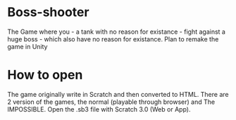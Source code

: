 # Boss-shooter
The Game where you - a tank with no reason for existance - fight against a huge boss - which also have no reason for existance.
Plan to remake the game in Unity

# How to open
The game originally write in Scratch and then converted to HTML.
There are 2 version of the games, the normal (playable through browser) and The IMPOSSIBLE.
Open the .sb3 file with Scratch 3.0 (Web or App).
